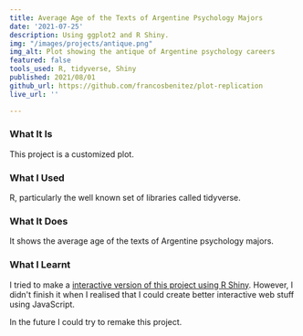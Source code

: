 ```yaml
---
title: Average Age of the Texts of Argentine Psychology Majors
date: '2021-07-25'
description: Using ggplot2 and R Shiny.
img: "/images/projects/antique.png"
img_alt: Plot showing the antique of Argentine psychology careers
featured: false
tools_used: R, tidyverse, Shiny
published: 2021/08/01
github_url: https://github.com/francosbenitez/plot-replication
live_url: ''

---
```

### What It Is
This project is a customized plot. 

### What I Used
R, particularly the well known set of libraries called tidyverse.  

### What It Does
It shows the average age of the texts of Argentine psychology majors.

### What I Learnt
I tried to make a [interactive version of this project using R Shiny](https://francosbenitez.shinyapps.io/carreras_de_psicologia_argentinas/). However, I didn't finish it when I realised that I could create better interactive web stuff using JavaScript. 

In the future I could try to remake this project.